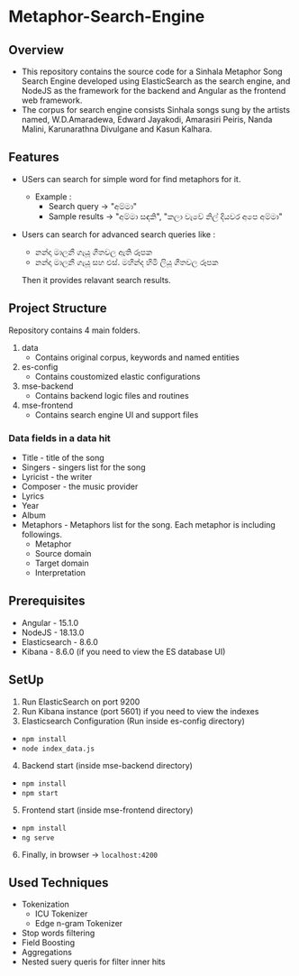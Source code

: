 # Metaphor-Search-Engine

## Overview
* This repository contains the source code for a Sinhala Metaphor Song Search Engine developed using ElasticSearch as the search engine, and NodeJS as the framework for the backend and Angular as the frontend web framework. 
* The corpus for search engine consists Sinhala songs sung by the artists named, W.D.Amaradewa, Edward Jayakodi, Amarasiri Peiris, Nanda Malini, Karunarathna Divulgane and Kasun Kalhara.

## Features
* USers can search for simple word for find metaphors for it.
    * Example :
        * Search query -> "අම්මා"
        * Sample results -> "අම්මා සඳකි", "කලා වැවේ නිල් දියවර අපෙ අම්මා"
* Users can search for advanced search queries like :
    * නන්දා මාලනී ගැයූ ගීතවල ඇති රූපක
    * නන්දා මාලනී ගැයූ සහ එස්. මහින්ද හිමි ලියූ ගීතවල රූපක
    
    Then it provides relavant search results.

## Project Structure
Repository contains 4 main folders.
1. data
    * Contains original corpus, keywords and named entities  
2. es-config 
    * Contains coustomized elastic configurations 
3. mse-backend
    * Contains backend logic files and routines
4. mse-frontend
    * Contains search engine UI and support files

###  Data fields in a data hit
* Title - title of the song
* Singers - singers list for the song
* Lyricist - the writer
* Composer - the music provider
* Lyrics 
* Year
* Album
* Metaphors - Metaphors list for the song. Each metaphor is including followings.
    * Metaphor
    * Source domain
    * Target domain
    * Interpretation

## Prerequisites
* Angular - 15.1.0
* NodeJS - 18.13.0
* Elasticsearch - 8.6.0
* Kibana - 8.6.0 (if you need to view the ES database UI)


## SetUp
1. Run ElasticSearch on port 9200
2. Run Kibana instance (port 5601) if you need to view the indexes
3. Elasticsearch Configuration (Run inside es-config directory)
* `npm install`
* `node index_data.js`
4. Backend start (inside mse-backend directory)
* `npm install` 
* `npm start` 
5. Frontend start (inside mse-frontend directory) 
* `npm install`
* `ng serve` 
6. Finally, in browser -> `localhost:4200`

## Used Techniques
* Tokenization
    * ICU Tokenizer
    * Edge n-gram Tokenizer
* Stop words filtering
* Field Boosting
* Aggregations
* Nested suery queris for filter inner hits

